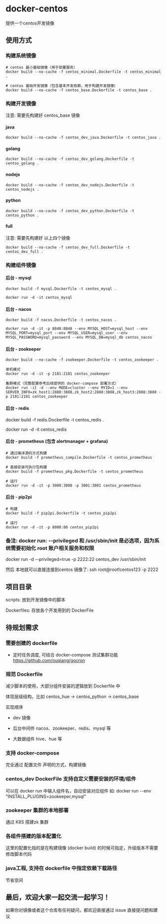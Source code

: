 # docker-centos
提供一个centos开发镜像

## 使用方式
### 构建系统镜像
```
# centos 最小基础镜像（用于部署服务）
docker build --no-cache -f centos_minimal.Dockerfile -t centos_minimal .

# centos 基础开发镜像（包含基本开发依赖，用于构建开发镜像）
docker build --no-cache -f centos_base.Dockerfile -t centos_base .
```

### 构建开发镜像
注意: 需要先构建好 centos_base 镜像

#### java
```
docker build --no-cache -f centos_dev_java.Dockerfile -t centos_java .
```

#### golang
```
docker build --no-cache -f centos_dev_golang.Dockerfile -t centos_golang .
```

#### nodejs
```
docker build --no-cache -f centos_dev_nodejs.Dockerfile -t centos_nodejs .
```

#### python
```
docker build --no-cache -f centos_dev_python.Dockerfile -t centos_python .
```

#### full
注意: 需要先构建好 以上四个镜像
```
docker build --no-cache -f centos_dev_full.Dockerfile -t centos_dev_full .
```

### 构建组件镜像
#### 后台 - mysql
```
docker build -f mysql.Dockerfile -t centos_mysql .

docker run -d -it centos_mysql
```

#### 后台 - nacos
```
docker build -f nacos.Dockerfile -t centos_nacos .

docker run -d -it -p 8848:8848 --env MYSQL_HOST=mysql_host --env MYSQL_PORT=mysql_port --env MYSQL_USER=mysql_user --env MYSQL_PASSWORD=mysql_password --env MYSQL_DB=mysql_db centos_nacos
```

#### 后台 - zookeeper
```
docker build --no-cache -f zookeeper.Dockerfile -t centos_zookeeper .

单机模式
docker run -d -it -p 2181:2181 centos_zookeeper

集群模式（完整配置参考后续提供的 docker-compose 部署方式）
docker run -it -d --env MODE=cluster --env MYID=1 --env SERVER_INFO=zk_host1:2888:3888,zk_host2:2888:3888,zk_host3:2888:3888 -p 2181:2181 centos_zookeeper
```

#### 后台 - redis
docker build -f redis.Dockerfile -t centos_redis .

docker run -d -it centos_redis

#### 后台 - prometheus (包含 alertmanager + grafana)
```
# 通过编译源码方式构建
docker build -f prometheus_compile.Dockerfile -t centos_prometheus

# 直接安装可执行包构建
docker build -f prometheus_pkg.Dockerfile -t centos_prometheus

# 运行
docker run -d -it -p 3000:3000 -p 3001:3001 centos_prometheus
```

#### 后台 - pip2pi
```
# 构建
docker build -f pip2pi.Dockerfile -t centos_pip2pi

# 运行
docker run -d -it -p 8000:80 centos_pip2pi
```

### 备注: docker run: --privileged 和 /usr/sbin/init 是必选项，因为系统需要初始化 root 账户相关服务和权限
docker run -d --privileged=true -p 2222:22 centos_dev /usr/sbin/init

然后 本地就可以直接连接到centos 镜像了:
ssh root@root!centos123 -p 2222

## 项目目录
scripts: 放到开发镜像中的脚本

Dockerfiles: 存放各个开发用到的 DockerFile

## 待规划需求
### 需要创建的 dockerfile
- 定时任务调度, 可结合 docker-compose 测试集群功能
https://github.com/ouqiang/gocron

### 规范 Dockerfile
减少脚本的使用，大部分组件安装的逻辑放到 Dockerfile 中

体现层级结构，比如 centos_hue -> centos_python -> centos_base

实现顺序
- dev 镜像

- 后台中间件
nacos、zookeeper、redis、mysql 等

- 大数据组件
hive、hue 等

### 支持 docker-compose
完全通过 配置文件 声明的方式，构建镜像

### centos_dev DockerFile 支持自定义需要安装的环境/组件
可以在 docker run 中输入组件名，自动安装对应组件
如: docker run --env "INSTALL_PLUGINS=zookeeper,mysql"

### zookeeper 集群的本地部署
通过 K8S 搭建zk 集群

### 各组件搭建的版本配置化
这里的配置化指的是在构建镜像 (docker build) 的时候可指定，升级版本不需要修改脚本代码

### java工程, 支持在 dockerfile 中指定依赖下载路径
节省空间

## 最后，欢迎大家一起交流一起学习！
如果你对镜像或者这个仓库有任何疑问，都欢迎直接通过 issue 直接提问题和建议